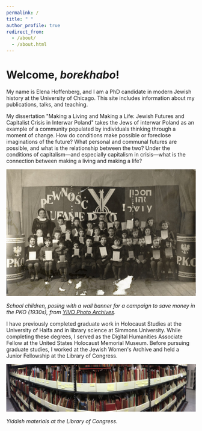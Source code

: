 ```yaml
---
permalink: /
title: " "
author_profile: true
redirect_from: 
  - /about/
  - /about.html
---
```



Welcome, *borekhabo*!
======

My name is Elena Hoffenberg, and I am a PhD candidate in modern Jewish history at the University of Chicago. This site includes information about my publications, talks, and teaching. 

My dissertation "Making a Living and Making a Life: Jewish Futures and Capitalist Crisis in Interwar Poland" takes the Jews of interwar Poland as an example of a community populated by individuals thinking through a moment of change. How do conditions make possible or foreclose imaginations of the future? What personal and communal futures are possible, and what is the relationship between the two? Under the conditions of capitalism—and especially capitalism in crisis—what is the connection between making a living and making a life? 

![Class of children stand in front of banner with Polish and Hebrew](/images/yarg120po6736.jpg)

*School children, posing with a wall banner for a campaign to save money in the PKO (1930s), from [YIVO Photo Archives](http://polishjews.yivoarchives.org/archive/index.php?p=collections/controlcard&id=20742).*

I have previously completed graduate work in Holocaust Studies at the University of Haifa and in library science at Simmons University. While completing these degrees, I served as the Digital Humanities Associate Fellow at the United States Holocaust Memorial Museum. Before pursuing graduate studies, I worked at the Jewish Women's Archive and held a Junior Fellowship at the Library of Congress.

![Pamphlets and books in boxes on metal shelves](/images/banner.jpg)

*Yiddish materials at the Library of Congress.*
